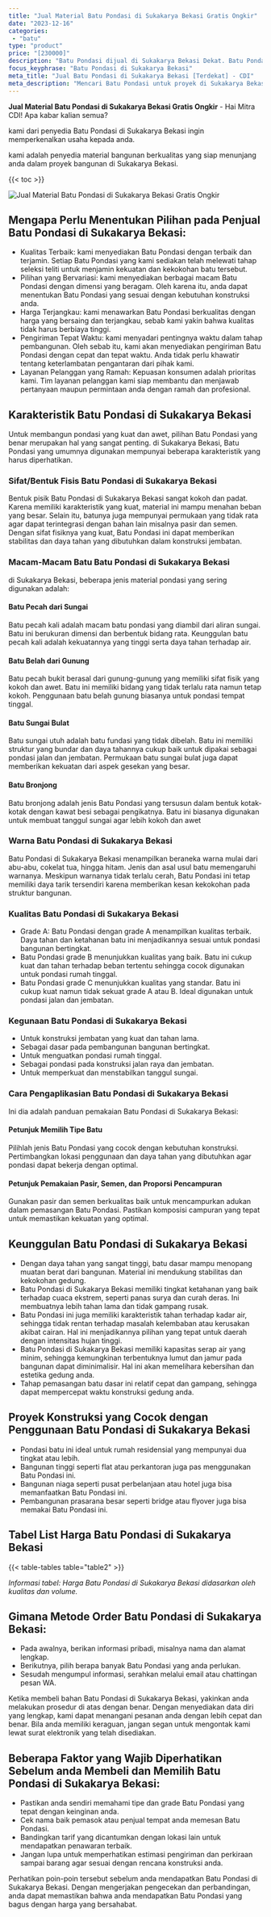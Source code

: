```yaml
---
title: "Jual Material Batu Pondasi di Sukakarya Bekasi Gratis Ongkir"
date: "2023-12-16"
categories:
 - "batu"
type: "product"
price: "[230000]"
description: "Batu Pondasi dijual di Sukakarya Bekasi Dekat. Batu Pondasi ini sering dipakai dalam proyek konstruksi sebagai pondasi bangunan yang tahan lama dan awet. Hubungi kami untuk informasi lebih lanjut."
focus_keyphrase: "Batu Pondasi di Sukakarya Bekasi"
meta_title: "Jual Batu Pondasi di Sukakarya Bekasi [Terdekat] - CDI"
meta_description: "Mencari Batu Pondasi untuk proyek di Sukakarya Bekasi? Kami menyediakan Batu Pondasi berkualitas untuk pondasi bangunan. Raih penawaran terbaik sekarang."
---
```


**Jual Material Batu Pondasi di Sukakarya Bekasi Gratis Ongkir** - Hai Mitra CDI! Apa kabar kalian semua?

kami dari penyedia Batu Pondasi di Sukakarya Bekasi ingin memperkenalkan usaha kepada anda.

kami adalah penyedia material bangunan berkualitas yang siap menunjang anda dalam proyek bangunan di Sukakarya Bekasi.

{{< toc >}}

![Jual Material Batu Pondasi di Sukakarya Bekasi Gratis Ongkir](/images/batu/batu-pondasi-09.jpg)

## Mengapa Perlu Menentukan Pilihan pada Penjual Batu Pondasi di Sukakarya Bekasi:

*   Kualitas Terbaik: kami  menyediakan Batu Pondasi dengan  terbaik dan terjamin. Setiap Batu Pondasi yang kami sediakan telah melewati tahap seleksi teliti untuk menjamin kekuatan dan kekokohan batu tersebut.
*   Pilihan yang Bervariasi: kami menyediakan berbagai macam Batu Pondasi dengan dimensi yang beragam. Oleh karena itu, anda dapat menentukan Batu Pondasi yang sesuai dengan kebutuhan konstruksi anda.
*   Harga Terjangkau: kami menawarkan Batu Pondasi berkualitas dengan harga yang bersaing dan terjangkau, sebab kami yakin bahwa kualitas tidak harus berbiaya tinggi.
*   Pengiriman Tepat Waktu: kami menyadari pentingnya waktu dalam tahap pembangunan. Oleh sebab itu, kami akan menyediakan pengiriman Batu Pondasi dengan cepat dan tepat waktu. Anda tidak perlu khawatir tentang keterlambatan pengantaran dari pihak kami.
*   Layanan Pelanggan yang Ramah: Kepuasan konsumen adalah prioritas kami. Tim layanan pelanggan kami siap membantu dan menjawab pertanyaan maupun permintaan anda dengan ramah dan profesional.

## Karakteristik Batu Pondasi di Sukakarya Bekasi

Untuk membangun pondasi yang kuat dan awet, pilihan Batu Pondasi yang benar merupakan hal yang sangat penting. di Sukakarya Bekasi, Batu Pondasi yang umumnya digunakan mempunyai beberapa karakteristik yang harus diperhatikan.

### Sifat/Bentuk Fisis Batu Pondasi di Sukakarya Bekasi

Bentuk pisik Batu Pondasi di Sukakarya Bekasi sangat kokoh dan padat. Karena memiliki karakteristik yang kuat, material ini mampu menahan beban yang besar. Selain itu, batunya juga mempunyai permukaan yang tidak rata agar dapat terintegrasi dengan bahan lain misalnya pasir dan semen. Dengan sifat fisiknya yang kuat, Batu Pondasi ini dapat memberikan stabilitas dan daya tahan yang dibutuhkan dalam konstruksi jembatan.

### Macam-Macam Batu Batu Pondasi di Sukakarya Bekasi

di Sukakarya Bekasi, beberapa jenis material pondasi yang sering digunakan adalah:

#### Batu Pecah dari Sungai

Batu pecah kali adalah macam batu pondasi yang diambil dari aliran sungai. Batu ini berukuran dimensi dan berbentuk bidang rata. Keunggulan batu pecah kali adalah kekuatannya yang tinggi serta daya tahan terhadap air.

#### Batu Belah dari Gunung

Batu pecah bukit berasal dari gunung-gunung yang memiliki sifat fisik yang kokoh dan awet. Batu ini memiliki bidang yang tidak terlalu rata namun tetap kokoh. Penggunaan batu belah gunung biasanya untuk pondasi tempat tinggal.

#### Batu Sungai Bulat

Batu sungai utuh adalah batu fundasi yang tidak dibelah. Batu ini memiliki struktur yang bundar dan daya tahannya cukup baik untuk dipakai sebagai pondasi jalan dan jembatan. Permukaan batu sungai bulat juga dapat memberikan kekuatan dari aspek gesekan yang besar.

#### Batu Bronjong

Batu bronjong adalah jenis Batu Pondasi yang tersusun dalam bentuk kotak-kotak dengan kawat besi sebagai pengikatnya. Batu ini biasanya digunakan untuk membuat tanggul sungai agar lebih kokoh dan awet

### Warna Batu Pondasi di Sukakarya Bekasi

Batu Pondasi di Sukakarya Bekasi menampilkan beraneka warna mulai dari abu-abu, cokelat tua, hingga hitam. Jenis dan asal usul batu memengaruhi warnanya. Meskipun warnanya tidak terlalu cerah, Batu Pondasi ini tetap memiliki daya tarik tersendiri karena memberikan kesan kekokohan pada struktur bangunan.

### Kualitas Batu Pondasi di Sukakarya Bekasi

*   Grade A: Batu Pondasi dengan grade A menampilkan kualitas terbaik. Daya tahan dan ketahanan batu ini menjadikannya sesuai untuk pondasi bangunan bertingkat.
*   Batu Pondasi grade B menunjukkan kualitas yang baik. Batu ini cukup kuat dan tahan terhadap beban tertentu sehingga cocok digunakan untuk pondasi rumah tinggal.
*   Batu Pondasi grade C menunjukkan kualitas yang standar. Batu ini cukup kuat namun tidak sekuat grade A atau B. Ideal digunakan untuk pondasi jalan dan jembatan.

### Kegunaan Batu Pondasi di Sukakarya Bekasi

*   Untuk konstruksi jembatan yang kuat dan tahan lama.
*   Sebagai dasar pada pembangunan bangunan bertingkat.
*   Untuk menguatkan pondasi rumah tinggal.
*   Sebagai pondasi pada konstruksi jalan raya dan jembatan.
*   Untuk memperkuat dan menstabilkan tanggul sungai.

### Cara Pengaplikasian Batu Pondasi di Sukakarya Bekasi

Ini dia adalah panduan pemakaian Batu Pondasi di Sukakarya Bekasi:

#### Petunjuk Memilih Tipe Batu

Pilihlah jenis Batu Pondasi yang cocok dengan kebutuhan konstruksi. Pertimbangkan lokasi penggunaan dan daya tahan yang dibutuhkan agar pondasi dapat bekerja dengan optimal.

#### Petunjuk Pemakaian Pasir, Semen, dan Proporsi Pencampuran

Gunakan pasir dan semen berkualitas baik untuk mencampurkan adukan dalam pemasangan Batu Pondasi. Pastikan komposisi campuran yang tepat untuk memastikan kekuatan yang optimal.

## Keunggulan Batu Pondasi di Sukakarya Bekasi

*   Dengan daya tahan yang sangat tinggi, batu dasar mampu menopang muatan berat dari bangunan. Material ini mendukung stabilitas dan kekokohan gedung.
*   Batu Pondasi di Sukakarya Bekasi memiliki tingkat ketahanan yang baik terhadap cuaca ekstrem, seperti panas surya dan curah deras. Ini membuatnya lebih tahan lama dan tidak gampang rusak.
*   Batu Pondasi ini juga memiliki karakteristik tahan terhadap kadar air, sehingga tidak rentan terhadap masalah kelembaban atau kerusakan akibat cairan. Hal ini menjadikannya pilihan yang tepat untuk daerah dengan intensitas hujan tinggi.
*   Batu Pondasi di Sukakarya Bekasi memiliki kapasitas serap air yang minim, sehingga kemungkinan terbentuknya lumut dan jamur pada bangunan dapat diminimalisir. Hal ini akan memelihara kebersihan dan estetika gedung anda.
*   Tahap pemasangan batu dasar ini relatif cepat dan gampang, sehingga dapat mempercepat waktu konstruksi gedung anda.

## Proyek Konstruksi yang Cocok dengan Penggunaan Batu Pondasi di Sukakarya Bekasi

*   Pondasi batu ini ideal untuk rumah residensial yang mempunyai dua tingkat atau lebih.
*   Bangunan tinggi seperti flat atau perkantoran juga pas menggunakan Batu Pondasi ini.
*   Bangunan niaga seperti pusat perbelanjaan atau hotel juga bisa memanfaatkan Batu Pondasi ini.
*   Pembangunan prasarana besar seperti bridge atau flyover juga bisa memakai Batu Pondasi ini.

## Tabel List Harga Batu Pondasi di Sukakarya Bekasi

{{< table-tables table="table2" >}}

_Informasi tabel: Harga Batu Pondasi di Sukakarya Bekasi didasarkan oleh kualitas dan volume._

## Gimana Metode Order Batu Pondasi di Sukakarya Bekasi:

*   Pada awalnya, berikan informasi pribadi, misalnya nama dan alamat lengkap.
*   Berikutnya, pilih berapa banyak Batu Pondasi yang anda perlukan.
*   Sesudah mengumpul informasi, serahkan melalui email atau chattingan pesan WA.

Ketika membeli bahan Batu Pondasi di Sukakarya Bekasi, yakinkan anda melakukan prosedur di atas dengan benar. Dengan menyediakan data diri yang lengkap, kami dapat menangani pesanan anda dengan lebih cepat dan benar. Bila anda memiliki keraguan, jangan segan untuk mengontak kami lewat surat elektronik yang telah disediakan.

## Beberapa Faktor yang Wajib Diperhatikan Sebelum anda Membeli dan Memilih Batu Pondasi di Sukakarya Bekasi:

*   Pastikan anda sendiri memahami tipe dan grade Batu Pondasi yang tepat dengan keinginan anda.
*   Cek nama baik pemasok atau penjual tempat anda memesan Batu Pondasi.
*   Bandingkan tarif yang dicantumkan dengan lokasi lain untuk mendapatkan penawaran terbaik.
*   Jangan lupa untuk memperhatikan estimasi pengiriman dan perkiraan sampai barang agar sesuai dengan rencana konstruksi anda.

Perhatikan poin-poin tersebut sebelum anda mendapatkan Batu Pondasi di Sukakarya Bekasi. Dengan mengerjakan pengecekan dan perbandingan, anda dapat memastikan bahwa anda mendapatkan Batu Pondasi yang bagus dengan harga yang bersahabat.